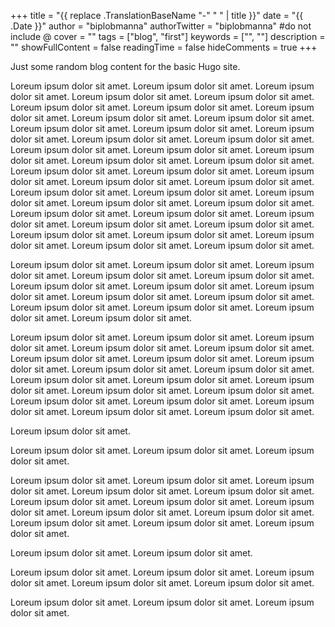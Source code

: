 +++
title = "{{ replace .TranslationBaseName "-" " " | title }}"
date = "{{ .Date }}"
author = "biplobmanna"
authorTwitter = "biplobmanna" #do not include @
cover = ""
tags = ["blog", "first"]
keywords = ["", ""]
description = ""
showFullContent = false
readingTime = false
hideComments = true
+++

Just some random blog content for the basic Hugo site.

Loreum ipsum dolor sit amet. Loreum ipsum dolor sit amet. Loreum ipsum dolor sit amet. Loreum ipsum dolor sit amet. Loreum ipsum dolor sit amet. Loreum ipsum dolor sit amet. Loreum ipsum dolor sit amet. Loreum ipsum dolor sit amet. Loreum ipsum dolor sit amet. Loreum ipsum dolor sit amet. Loreum ipsum dolor sit amet. Loreum ipsum dolor sit amet. Loreum ipsum dolor sit amet. Loreum ipsum dolor sit amet. Loreum ipsum dolor sit amet. Loreum ipsum dolor sit amet. Loreum ipsum dolor sit amet. Loreum ipsum dolor sit amet. Loreum ipsum dolor sit amet. Loreum ipsum dolor sit amet. Loreum ipsum dolor sit amet. Loreum ipsum dolor sit amet. Loreum ipsum dolor sit amet. Loreum ipsum dolor sit amet. Loreum ipsum dolor sit amet. Loreum ipsum dolor sit amet. Loreum ipsum dolor sit amet. Loreum ipsum dolor sit amet. Loreum ipsum dolor sit amet. Loreum ipsum dolor sit amet. Loreum ipsum dolor sit amet. Loreum ipsum dolor sit amet. Loreum ipsum dolor sit amet. Loreum ipsum dolor sit amet. Loreum ipsum dolor sit amet. Loreum ipsum dolor sit amet. Loreum ipsum dolor sit amet. Loreum ipsum dolor sit amet. Loreum ipsum dolor sit amet. Loreum ipsum dolor sit amet.

Loreum ipsum dolor sit amet. Loreum ipsum dolor sit amet. Loreum ipsum dolor sit amet. Loreum ipsum dolor sit amet. Loreum ipsum dolor sit amet. Loreum ipsum dolor sit amet. Loreum ipsum dolor sit amet. Loreum ipsum dolor sit amet. Loreum ipsum dolor sit amet. Loreum ipsum dolor sit amet. Loreum ipsum dolor sit amet. Loreum ipsum dolor sit amet. Loreum ipsum dolor sit amet. Loreum ipsum dolor sit amet.

Loreum ipsum dolor sit amet. Loreum ipsum dolor sit amet. Loreum ipsum dolor sit amet. Loreum ipsum dolor sit amet. Loreum ipsum dolor sit amet. Loreum ipsum dolor sit amet. Loreum ipsum dolor sit amet. Loreum ipsum dolor sit amet. Loreum ipsum dolor sit amet. Loreum ipsum dolor sit amet. Loreum ipsum dolor sit amet. Loreum ipsum dolor sit amet. Loreum ipsum dolor sit amet. Loreum ipsum dolor sit amet. Loreum ipsum dolor sit amet. Loreum ipsum dolor sit amet. Loreum ipsum dolor sit amet. Loreum ipsum dolor sit amet. Loreum ipsum dolor sit amet. Loreum ipsum dolor sit amet.

Loreum ipsum dolor sit amet.

Loreum ipsum dolor sit amet. Loreum ipsum dolor sit amet. Loreum ipsum dolor sit amet.

Loreum ipsum dolor sit amet. Loreum ipsum dolor sit amet. Loreum ipsum dolor sit amet. Loreum ipsum dolor sit amet. Loreum ipsum dolor sit amet. Loreum ipsum dolor sit amet. Loreum ipsum dolor sit amet. Loreum ipsum dolor sit amet. Loreum ipsum dolor sit amet. Loreum ipsum dolor sit amet. Loreum ipsum dolor sit amet. Loreum ipsum dolor sit amet.
Loreum ipsum dolor sit amet.

Loreum ipsum dolor sit amet. Loreum ipsum dolor sit amet.

Loreum ipsum dolor sit amet. Loreum ipsum dolor sit amet. Loreum ipsum dolor sit amet. Loreum ipsum dolor sit amet.
Loreum ipsum dolor sit amet.

Loreum ipsum dolor sit amet. Loreum ipsum dolor sit amet. Loreum ipsum dolor sit amet.
